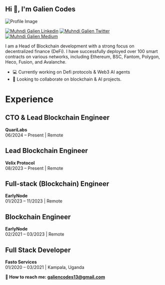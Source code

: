 <h2 align="left">Hi 👋, I'm Galien Codes</h1>

![Profile Image](https://i.ibb.co/B5N9WQbB/Screenshot-2025-02-10-at-17-44-14.png)

[![Muhndi Galien Linkedin](https://img.shields.io/badge/LinkedIn-0077B5?style=for-the-badge&logo=linkedin&logoColor=white)](https://www.linkedin.com/in/muhindo-galien/)
[![Muhndi Galien Twitter](https://img.shields.io/badge/Twitter-1DA1F2?style=for-the-badge&logo=twitter&logoColor=white)](https://twitter.com/GalienMuhindo)
[![Muhndi Galien Medium](https://img.shields.io/badge/Medium-000000?style=for-the-badge&logo=medium&logoColor=white)](https://medium.com/@galiendev)


<p> I am a Head of Blockchain development with a strong focus on decentralized finance (DeFi). I have successfully deployed over 100 smart contracts on various networks, including Ethereum, BSC, Fantom, Polygon, Heco, Fusion, and Avalanche.</p>

-  💻 Currently working on Defi protocols & Web3 AI agents 
-  👯 Looking to collaborate on blockchain & AI projects.

# Experience

## CTO & Lead Blockchain Engineer  
**QuariLabs**  
06/2024 – Present | Remote  

## Lead Blockchain Engineer  
**Velix Protocol**  
08/2023 – Present | Remote  

## Full-stack (Blockchain) Engineer  
**EarlyNode**  
01/2023 – 11/2023 | Remote  

## Blockchain Engineer  
**EarlyNode**  
02/2021 – 03/2023 | Remote  

## Full Stack Developer  
**Fasto Services**  
01/2020 – 03/2021 | Kampala, Uganda  

 **📧 How to reach me: <a href="galiencodes13@gmail.com">galiencodes13@gmail.com<a/>**



